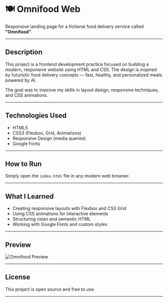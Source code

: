 # 🍽️ Omnifood Web

Responsive landing page for a fictional food delivery service called **"Omnifood"**.

---

## Description

This project is a frontend development practice focused on building a modern, responsive website using HTML and CSS. The design is inspired by futuristic food delivery concepts — fast, healthy, and personalized meals powered by AI.

The goal was to improve my skills in layout design, responsive techniques, and CSS animations.

---

## Technologies Used

- HTML5  
- CSS3 (Flexbox, Grid, Animations)  
- Responsive Design (media queries)  
- Google Fonts  

---

## How to Run

Simply open the `index.html` file in any modern web browser.

---

## What I Learned

- Creating responsive layouts with Flexbox and CSS Grid  
- Using CSS animations for interactive elements  
- Structuring clean and semantic HTML  
- Working with Google Fonts and custom styles  

---

## Preview

![Omnifood Preview](path/to/screenshot.png)

---

## License

This project is open source and free to use.

---


